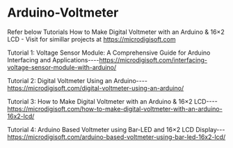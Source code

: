 # Arduino-Voltmeter

Refer below Tutorials How to Make Digital Voltmeter with an Arduino & 16×2 LCD - Visit for simillar projects at https://microdigisoft.com

Tutorial 1: Voltage Sensor Module: A Comprehensive Guide for Arduino Interfacing and Applications----https://microdigisoft.com/interfacing-voltage-sensor-module-with-arduino/

Tutorial 2: Digital Voltmeter Using an Arduino----https://microdigisoft.com/digital-voltmeter-using-an-arduino/

Tutorial 3: How to Make Digital Voltmeter with an Arduino & 16×2 LCD----https://microdigisoft.com/how-to-make-digital-voltmeter-with-an-arduino-16x2-lcd/

Tutorial 4: Arduino Based Voltmeter using Bar-LED and 16×2 LCD Display---https://microdigisoft.com/arduino-based-voltmeter-using-bar-led-16x2-lcd/


